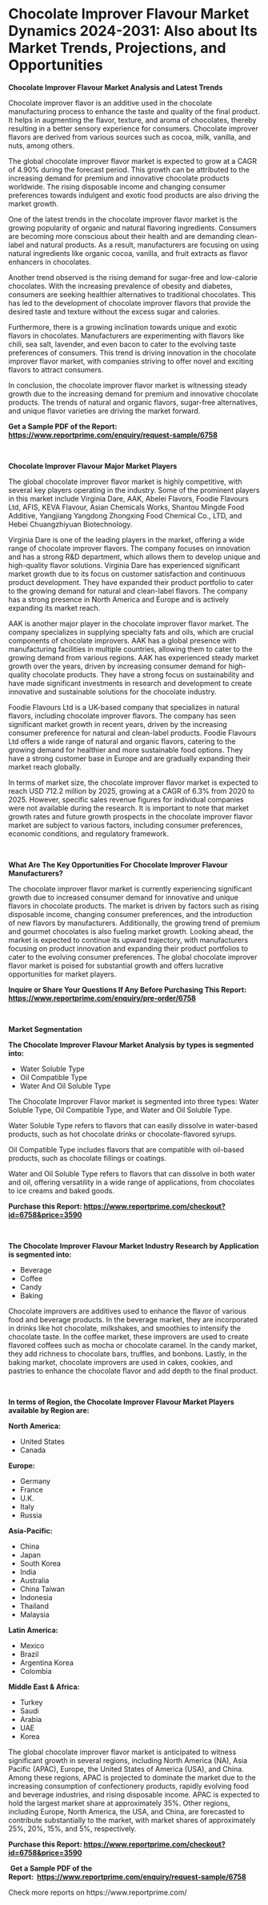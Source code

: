<p><h1>Chocolate Improver Flavour Market Dynamics 2024-2031: Also about Its Market Trends, Projections, and Opportunities</h1></p><p><strong>Chocolate Improver Flavour Market Analysis and Latest Trends</strong></p>
<p><p>Chocolate improver flavor is an additive used in the chocolate manufacturing process to enhance the taste and quality of the final product. It helps in augmenting the flavor, texture, and aroma of chocolates, thereby resulting in a better sensory experience for consumers. Chocolate improver flavors are derived from various sources such as cocoa, milk, vanilla, and nuts, among others.</p><p>The global chocolate improver flavor market is expected to grow at a CAGR of 4.90% during the forecast period. This growth can be attributed to the increasing demand for premium and innovative chocolate products worldwide. The rising disposable income and changing consumer preferences towards indulgent and exotic food products are also driving the market growth.</p><p>One of the latest trends in the chocolate improver flavor market is the growing popularity of organic and natural flavoring ingredients. Consumers are becoming more conscious about their health and are demanding clean-label and natural products. As a result, manufacturers are focusing on using natural ingredients like organic cocoa, vanilla, and fruit extracts as flavor enhancers in chocolates.</p><p>Another trend observed is the rising demand for sugar-free and low-calorie chocolates. With the increasing prevalence of obesity and diabetes, consumers are seeking healthier alternatives to traditional chocolates. This has led to the development of chocolate improver flavors that provide the desired taste and texture without the excess sugar and calories.</p><p>Furthermore, there is a growing inclination towards unique and exotic flavors in chocolates. Manufacturers are experimenting with flavors like chili, sea salt, lavender, and even bacon to cater to the evolving taste preferences of consumers. This trend is driving innovation in the chocolate improver flavor market, with companies striving to offer novel and exciting flavors to attract consumers.</p><p>In conclusion, the chocolate improver flavor market is witnessing steady growth due to the increasing demand for premium and innovative chocolate products. The trends of natural and organic flavors, sugar-free alternatives, and unique flavor varieties are driving the market forward.</p></p>
<p><strong>Get a Sample PDF of the Report:&nbsp; <a href="https://www.reportprime.com/enquiry/request-sample/6758">https://www.reportprime.com/enquiry/request-sample/6758</a></strong></p>
<p>&nbsp;</p>
<p><strong>Chocolate Improver Flavour Major Market Players</strong></p>
<p><p>The global chocolate improver flavor market is highly competitive, with several key players operating in the industry. Some of the prominent players in this market include Virginia Dare, AAK, Abelei Flavors, Foodie Flavours Ltd, AFIS, KEVA Flavour, Asian Chemicals Works, Shantou Mingde Food Additive, Yangjiang Yangdong Zhongxing Food Chemical Co., LTD, and Hebei Chuangzhiyuan Biotechnology.</p><p>Virginia Dare is one of the leading players in the market, offering a wide range of chocolate improver flavors. The company focuses on innovation and has a strong R&D department, which allows them to develop unique and high-quality flavor solutions. Virginia Dare has experienced significant market growth due to its focus on customer satisfaction and continuous product development. They have expanded their product portfolio to cater to the growing demand for natural and clean-label flavors. The company has a strong presence in North America and Europe and is actively expanding its market reach.</p><p>AAK is another major player in the chocolate improver flavor market. The company specializes in supplying specialty fats and oils, which are crucial components of chocolate improvers. AAK has a global presence with manufacturing facilities in multiple countries, allowing them to cater to the growing demand from various regions. AAK has experienced steady market growth over the years, driven by increasing consumer demand for high-quality chocolate products. They have a strong focus on sustainability and have made significant investments in research and development to create innovative and sustainable solutions for the chocolate industry.</p><p>Foodie Flavours Ltd is a UK-based company that specializes in natural flavors, including chocolate improver flavors. The company has seen significant market growth in recent years, driven by the increasing consumer preference for natural and clean-label products. Foodie Flavours Ltd offers a wide range of natural and organic flavors, catering to the growing demand for healthier and more sustainable food options. They have a strong customer base in Europe and are gradually expanding their market reach globally.</p><p>In terms of market size, the chocolate improver flavor market is expected to reach USD 712.2 million by 2025, growing at a CAGR of 6.3% from 2020 to 2025. However, specific sales revenue figures for individual companies were not available during the research. It is important to note that market growth rates and future growth prospects in the chocolate improver flavor market are subject to various factors, including consumer preferences, economic conditions, and regulatory framework.</p></p>
<p>&nbsp;</p>
<p><strong>What Are The Key Opportunities For Chocolate Improver Flavour Manufacturers?</strong></p>
<p><p>The chocolate improver flavor market is currently experiencing significant growth due to increased consumer demand for innovative and unique flavors in chocolate products. The market is driven by factors such as rising disposable income, changing consumer preferences, and the introduction of new flavors by manufacturers. Additionally, the growing trend of premium and gourmet chocolates is also fueling market growth. Looking ahead, the market is expected to continue its upward trajectory, with manufacturers focusing on product innovation and expanding their product portfolios to cater to the evolving consumer preferences. The global chocolate improver flavor market is poised for substantial growth and offers lucrative opportunities for market players.</p></p>
<p><strong>Inquire or Share Your Questions If Any Before Purchasing This Report: <a href="https://www.reportprime.com/enquiry/pre-order/6758">https://www.reportprime.com/enquiry/pre-order/6758</a></strong></p>
<p>&nbsp;</p>
<p><strong>Market Segmentation</strong></p>
<p><strong>The Chocolate Improver Flavour Market Analysis by types is segmented into:</strong></p>
<p><ul><li>Water Soluble Type</li><li>Oil Compatible Type</li><li>Water And Oil Soluble Type</li></ul></p>
<p><p>The Chocolate Improver Flavor market is segmented into three types: Water Soluble Type, Oil Compatible Type, and Water and Oil Soluble Type. </p><p>Water Soluble Type refers to flavors that can easily dissolve in water-based products, such as hot chocolate drinks or chocolate-flavored syrups. </p><p>Oil Compatible Type includes flavors that are compatible with oil-based products, such as chocolate fillings or coatings.</p><p>Water and Oil Soluble Type refers to flavors that can dissolve in both water and oil, offering versatility in a wide range of applications, from chocolates to ice creams and baked goods.</p></p>
<p><strong>Purchase this Report:&nbsp;<a href="https://www.reportprime.com/checkout?id=6758&price=3590">https://www.reportprime.com/checkout?id=6758&price=3590</a></strong></p>
<p>&nbsp;</p>
<p><strong>The Chocolate Improver Flavour Market Industry Research by Application is segmented into:</strong></p>
<p><ul><li>Beverage</li><li>Coffee</li><li>Candy</li><li>Baking</li></ul></p>
<p><p>Chocolate improvers are additives used to enhance the flavor of various food and beverage products. In the beverage market, they are incorporated in drinks like hot chocolate, milkshakes, and smoothies to intensify the chocolate taste. In the coffee market, these improvers are used to create flavored coffees such as mocha or chocolate caramel. In the candy market, they add richness to chocolate bars, truffles, and bonbons. Lastly, in the baking market, chocolate improvers are used in cakes, cookies, and pastries to enhance the chocolate flavor and add depth to the final product.</p></p>
<p>&nbsp;</p>
<p><strong>In terms of Region, the Chocolate Improver Flavour Market Players available by Region are:</strong></p>
<p>
    <p> <strong> North America: </strong>
        <ul>
            <li>United States</li>
            <li>Canada</li>
        </ul>
        </p> 
    <p> <strong> Europe: </strong>
        <ul>
            <li>Germany</li>
            <li>France</li>
            <li>U.K.</li>
            <li>Italy</li>
            <li>Russia</li>
        </ul>
        </p> 
    <p> <strong> Asia-Pacific: </strong>
        <ul>
            <li>China</li>
            <li>Japan</li>
            <li>South Korea</li>
            <li>India</li>
            <li>Australia</li>
            <li>China Taiwan</li>
            <li>Indonesia</li>
            <li>Thailand</li>
            <li>Malaysia</li>
        </ul>
        </p> 
    <p> <strong> Latin America: </strong>
        <ul>
            <li>Mexico</li>
            <li>Brazil</li>
            <li>Argentina Korea</li>
            <li>Colombia</li>
        </ul>
        </p> 
    <p> <strong> Middle East & Africa: </strong>
        <ul>
            <li>Turkey</li>
            <li>Saudi</li>
            <li>Arabia</li>
            <li>UAE</li>
            <li>Korea</li>
        </ul>
    </p>
    </p>
<p><p>The global chocolate improver flavor market is anticipated to witness significant growth in several regions, including North America (NA), Asia Pacific (APAC), Europe, the United States of America (USA), and China. Among these regions, APAC is projected to dominate the market due to the increasing consumption of confectionery products, rapidly evolving food and beverage industries, and rising disposable income. APAC is expected to hold the largest market share at approximately 35%. Other regions, including Europe, North America, the USA, and China, are forecasted to contribute substantially to the market, with market shares of approximately 25%, 20%, 15%, and 5%, respectively.</p></p>
<p><strong>Purchase this Report: <a href="https://www.reportprime.com/checkout?id=6758&price=3590">https://www.reportprime.com/checkout?id=6758&price=3590</a></strong></p>
<p>&nbsp;<strong>Get a Sample PDF of the Report:&nbsp;&nbsp;<a href="https://www.reportprime.com/enquiry/request-sample/6758">https://www.reportprime.com/enquiry/request-sample/6758</a></strong></p>
<p><strong></strong></p>
<p>Check more reports on https://www.reportprime.com/</p>